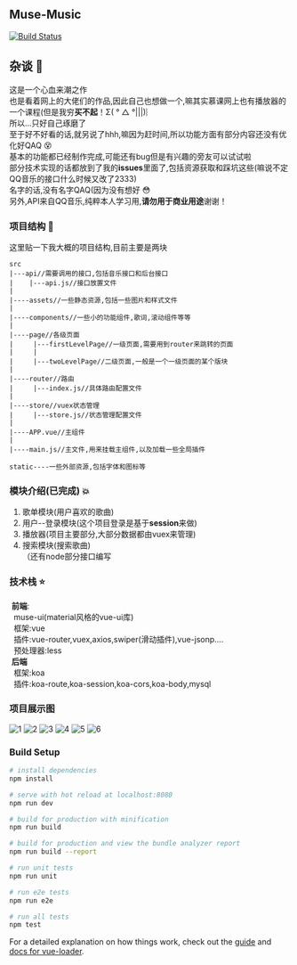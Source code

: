 ## Muse-Music
[![Build Status](https://travis-ci.org/OctupleSakura/Muse-Music.svg?branch=master)](https://travis-ci.org/OctupleSakura/Muse-Music)
## 杂谈 :musical_note:
   这是一个心血来潮之作  
   也是看着网上的大佬们的作品,因此自己也想做一个,嘛其实慕课网上也有播放器的一个课程(但是我穷**买不起**！Σ( ° △ °|||)︴  
   所以...只好自己琢磨了  
   至于好不好看的话,就另说了hhh,嘛因为赶时间,所以功能方面有部分内容还没有优化好QAQ :dizzy_face:  
   基本的功能都已经制作完成,可能还有bug但是有兴趣的旁友可以试试啦  
   部分技术实现的话都放到了我的**issues**里面了,包括资源获取和踩坑这些(嘛说不定QQ音乐的接口什么时候又改了2333)  
   名字的话,没有名字QAQ(因为没有想好 :flushed:  
   另外,API来自QQ音乐,纯粹本人学习用,**请勿用于商业用途**谢谢！  
### 项目结构 :open_file_folder:
   这里贴一下我大概的项目结构,目前主要是两块
   ```
   src
   |---api//需要调用的接口,包括音乐接口和后台接口
   |    |---api.js//接口放置文件
   |
   |----assets//一些静态资源,包括一些图片和样式文件
   |
   |----components//一些小的功能组件,歌词,滚动组件等等
   |
   |----page//各级页面
   |     |---firstLevelPage//一级页面,需要用到router来跳转的页面
   |     |
   |     |---twoLevelPage//二级页面,一般是一个一级页面的某个版块
   |
   |----router//路由
   |     |---index.js//具体路由配置文件
   |
   |----store//vuex状态管理
   |     |---store.js//状态管理配置文件
   |
   |----APP.vue//主组件
   |
   |----main.js//主文件,用来挂载主组件,以及加载一些全局插件
   
   static----一些外部资源,包括字体和图标等
   ```
### 模块介绍(已完成) :boom:
   1. 歌单模块(用户喜欢的歌曲)  
   2. 用户--登录模块(这个项目登录是基于**session**来做)  
   3. 播放器(项目主要部分,大部分数据都由vuex来管理)  
   4. 搜索模块(搜索歌曲)  
   （还有node部分接口编写
### 技术栈 :star:
   &#160;**前端**:    
   &#160;&#160;muse-ui(material风格的vue-ui库)  
   &#160;&#160;框架:vue  
   &#160;&#160;插件:vue-router,vuex,axios,swiper(滑动插件),vue-jsonp....  
   &#160;&#160;预处理器:less  
   &#160;**后端**   
   &#160;&#160;框架:koa  
   &#160;&#160;插件:koa-route,koa-session,koa-cors,koa-body,mysql  
### 项目展示图
![1](https://github.com/OctupleSakura/showImg/blob/master/music/1.png?raw=true)
![2](https://github.com/OctupleSakura/showImg/blob/master/music/2.png?raw=true)
![3](https://github.com/OctupleSakura/showImg/blob/master/music/3.png?raw=true)
![4](https://github.com/OctupleSakura/showImg/blob/master/music/4.png?raw=true)
![5](https://github.com/OctupleSakura/showImg/blob/master/music/5.png?raw=true)
![6](https://github.com/OctupleSakura/showImg/blob/master/music/6.png?raw=true)
### Build Setup

``` bash
# install dependencies
npm install

# serve with hot reload at localhost:8080
npm run dev

# build for production with minification
npm run build

# build for production and view the bundle analyzer report
npm run build --report

# run unit tests
npm run unit

# run e2e tests
npm run e2e

# run all tests
npm test
```

For a detailed explanation on how things work, check out the [guide](http://vuejs-templates.github.io/webpack/) and [docs for vue-loader](http://vuejs.github.io/vue-loader).
